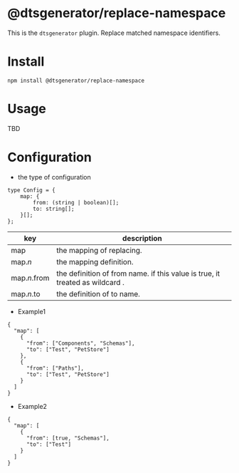 # @dtsgenerator/replace-namespace

This is the `dtsgenerator` plugin.
Replace matched namespace identifiers.

# Install

```
npm install @dtsgenerator/replace-namespace
```

# Usage

TBD

# Configuration

- the type of configuration
```
type Config = {
    map: {
        from: (string | boolean)[];
        to: string[];
    }[];
};
```

| key | description |
|-----|-------------|
| map | the mapping of replacing. |
| map.*n* | the mapping definition. |
| map.*n*.from | the definition of from name. if this value is true, it treated as wildcard . |
| map.*n*.to | the definition of to name. |


- Example1
```
{
  "map": [
    {
      "from": ["Components", "Schemas"],
      "to": ["Test", "PetStore"]
    },
    {
      "from": ["Paths"],
      "to": ["Test", "PetStore"]
    }
  ]
}
```

- Example2
```
{
  "map": [
    {
      "from": [true, "Schemas"],
      "to": ["Test"]
    }
  ]
}
```
